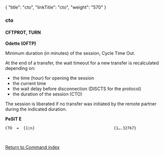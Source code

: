 {
    "title": "cto",
    "linkTitle": "cto",
    "weight": "570"
}<span id="cto"></span>

### cto

#### CFTPROT, TURN

****Odette (OFTP)****

Minimum duration (in minutes) of the session, Cycle Time Out.

At the end of a transfer, the wait timeout for a new transfer is recalculated
depending on:

- the time (hour) for opening the session
- the current time
- the wait delay before disconnection (DISCTS for
    the protocol)
- the duration of the session (CTO)

The session is liberated if no transfer was initiated by the remote
partner during the indicated duration.

****PeSIT E****

`CTO  =  {1|n}                                   {1….32767}`

 

[Return to Command index](../../)

